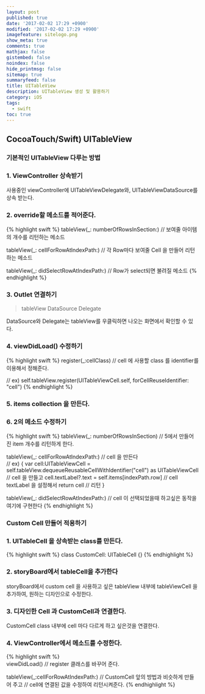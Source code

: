 ```yaml
---
layout: post
published: true
date: '2017-02-02 17:29 +0900'
modified: '2017-02-02 17:29 +0900'
imagefeature: sitelogo.png
show_meta: true
comments: true
mathjax: false
gistembed: false
noindex: false
hide_printmsg: false
sitemap: true
summaryfeed: false
title: UITableView
description: UITableView 생성 및 활용하기
category: iOS
tags:
  - swift
toc: true
---
```

## CocoaTouch/Swift) UITableView

### 기본적인 UITableView 다루는 방법
### 1. ViewController 상속받기
사용중인 viewController에 UITableViewDelegate와, UITableViewDataSource를 상속 받는다.

### 2. override할 메소드를 적어준다.
{% highlight swift %}
tableView(_: numberOfRowsInSection:)
	// 보여줄 아이템의 개수를 리턴하는 메소드
        
tableView(_: cellForRowAtIndexPath:)
	// 각 Row마다 보여줄 Cell 을 만들어 리턴하는 메소드
    
tableView(_: didSelectRowAtIndexPath:)
	// Row가 select되면 불려질 메소드
{% endhighlight %}

### 3. Outlet 연결하기
> tableView
> DataSource
> Delegate

DataSource와 Delegate는 tableView를 우클릭하면 나오는 화면에서 확인할 수 있다.

### 4. viewDidLoad() 수정하기
{% highlight swift %}
register(_:cellClass)
    // cell 에 사용할 class 를 identifier를 이용해서 정해준다.
    
// ex)
self.tableView.register(UITableViewCell.self, forCellReuseIdentifier: "cell")
{% endhighlight %}
    
### 5. items collection 을 만든다.

### 6. 2의 메소드 수정하기
{% highlight swift %}
tableView(_: numberOfRowsInSection)
   	// 5에서 만들어진 item 개수를 리턴하게 한다.
        
tableView(_: cellForRowAtIndexPath:)
	// cell 을 만든다    
// ex)
{
  var cell:UITableViewCell = self.tableView.dequeueReusableCellWithIdentifier("cell") as UITableViewCell // cell 을 만들고
  cell.textLabel?.text = self.items[indexPath.row] // cell textLabel 을 설정해서
  return cell // 리턴
}
    
tableView(_: didSelectRowAtIndexPath:) 
   	// cell 이 선택되었을때 하고싶은 동작을 여기에 구현한다
{% endhighlight %}        
        
### Custom Cell 만들어 적용하기

### 1. UITableCell 을 상속받는 class를 만든다.
{% highlight swift %}
class CustomCell: UITableCell {}
{% endhighlight %}
    
### 2. storyBoard에서 tableCell을 추가한다
storyBoard에서 custom cell 을 사용하고 싶은 tableView 내부에 tableViewCell 을 추가하여, 원하는 디자인으로 수정한다.

### 3. 디자인한 Cell 과 CustomCell과 연결한다.
CustomCell class 내부에 cell 마다 다르게 하고 싶은것을 연결한다.

### 4. ViewController에서 메소드를 수정한다.
{% highlight swift %}	
viewDidLoad()
	// register 클래스를 바꾸어 준다.
        
tableView(_:cellForRowAtIndexPath:)
	// CustomCell 앞의 방법과 비슷하게 만들어 주고
	// cell에 연결된 값을 수정하여 리턴시켜준다.
{% endhighlight %}
